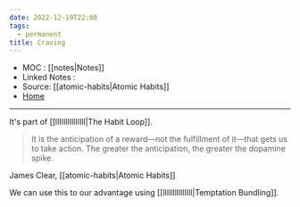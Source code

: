 ```yaml
---
date: 2022-12-19T22:00
tags:
  - permanent
title: Craving
---
```

- MOC : [[notes|Notes]]
- Linked Notes : 
- Source: [[atomic-habits|Atomic Habits]]
- [Home](https://misudashi.ga/)
----------
It's part of [[lIIlIllIIlIIIll|The Habit Loop]].

> It is the anticipation of a reward—not the fulfillment of it—that gets us to take action. The greater the anticipation, the greater the dopamine spike.

James Clear, [[atomic-habits|Atomic Habits]]

We can use this to our advantage using [[IllIlllIlllIIll|Temptation Bundling]].